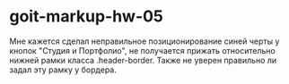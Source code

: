 # goit-markup-hw-05

Мне кажется сделал неправильное позиционирование синей черты у кнопок "Студия и Портфолио", не
получается прижать относительно нижней рамки класса .header-border. Также не уверен правильно ли
задал эту рамку у бордера.
